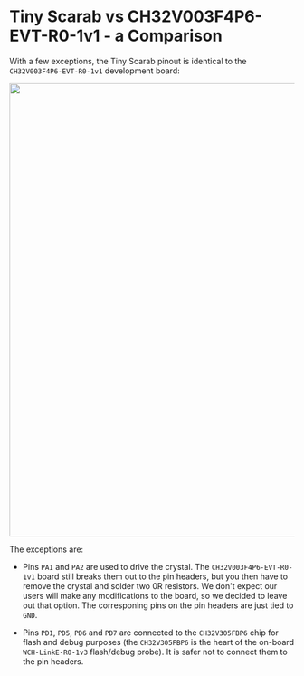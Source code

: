 # Tiny Scarab vs CH32V003F4P6-EVT-R0-1v1 - a Comparison

With a few exceptions, the Tiny Scarab pinout is identical to the `CH32V003F4P6-EVT-R0-1v1` development board:

<img width="800" src="https://github.com/Embeetle/tiny-scarab/assets/19362684/9edd799f-8b77-4ab7-be1a-869cee57abe2">

The exceptions are:

- Pins `PA1` and `PA2` are used to drive the crystal. The `CH32V003F4P6-EVT-R0-1v1` board still breaks them out to the pin headers, but you then have to remove the crystal and solder two 0R resistors. We don't expect our users will make any modifications to the board, so we decided to leave out that option. The corresponing pins on the pin headers are just tied to `GND`.

- Pins `PD1`, `PD5`, `PD6` and `PD7` are connected to the `CH32V305FBP6` chip for flash and debug purposes (the `CH32V305FBP6` is the heart of the on-board `WCH-LinkE-R0-1v3` flash/debug probe). It is safer not to connect them to the pin headers.
